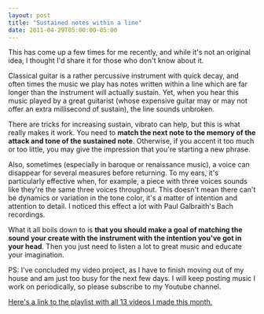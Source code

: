 ```yaml
---
layout: post
title: "Sustained notes within a line"
date: 2011-04-29T05:00:00-05:00
---
```


This has come up a few times for me recently, and while it's not an original idea, I thought I'd share it for those who don't know about it.

Classical guitar is a rather percussive instrument with quick decay, and often times the music we play has notes written within a line which are far longer than the instrument will actually sustain. Yet, when you hear this music played by a great guitarist (whose expensive guitar may or may not offer an extra millisecond of sustain), the line sounds unbroken.

There are tricks for increasing sustain, vibrato can help, but this is what really makes it work. You need to **match the next note to the memory of the attack and tone of the sustained note**. Otherwise, if you accent it too much or too little, you may give the impression that you're starting a new phrase.

Also, sometimes (especially in baroque or renaissance music), a voice can disappear for several measures before returning. To my ears, it's particularly effective when, for example, a piece with three voices sounds like they're the same three voices throughout. This doesn't mean there can't be dynamics or variation in the tone color, it's a matter of intention and attention to detail. I noticed this effect a lot with Paul Galbraith's Bach recordings.

What it all boils down to is **that you should make a goal of matching the sound your create with the instrument with the intention you've got in your head**. Then you just need to listen a lot to great music and educate your imagination.

PS: I've concluded my video project, as I have to finish moving out of my house and am just too busy for the next few days. I will keep posting music I work on periodically, so please subscribe to my Youtube channel.

<a href="http://www.youtube.com/view_play_list?p=CCBF8167D9AD5621">Here's a link to the playlist with all 13 videos I made this month.</a>


